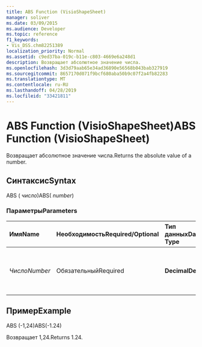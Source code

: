 ```yaml
---
title: ABS Function (VisioShapeSheet)
manager: soliver
ms.date: 03/09/2015
ms.audience: Developer
ms.topic: reference
f1_keywords:
- Vis_DSS.chm82251389
localization_priority: Normal
ms.assetid: c9ed37ba-019c-b11e-c803-4669e6a248d1
description: Возвращает абсолютное значение числа.
ms.openlocfilehash: 3d3d79aab65e34ad36890e56568b043bab327919
ms.sourcegitcommit: 8657170d071f9bcf680aba50b9c07f2a4fb82283
ms.translationtype: MT
ms.contentlocale: ru-RU
ms.lasthandoff: 04/28/2019
ms.locfileid: "33421811"
---
```

# <a name="abs-function-visioshapesheet"></a><span data-ttu-id="d93f3-103">ABS Function (VisioShapeSheet)</span><span class="sxs-lookup"><span data-stu-id="d93f3-103">ABS Function (VisioShapeSheet)</span></span>

<span data-ttu-id="d93f3-104">Возвращает абсолютное значение числа.</span><span class="sxs-lookup"><span data-stu-id="d93f3-104">Returns the absolute value of a number.</span></span>
  
## <a name="syntax"></a><span data-ttu-id="d93f3-105">Синтаксис</span><span class="sxs-lookup"><span data-stu-id="d93f3-105">Syntax</span></span>

<span data-ttu-id="d93f3-106">ABS ( *число*)</span><span class="sxs-lookup"><span data-stu-id="d93f3-106">ABS( *number*)</span></span> 
  
### <a name="parameters"></a><span data-ttu-id="d93f3-107">Параметры</span><span class="sxs-lookup"><span data-stu-id="d93f3-107">Parameters</span></span>

|<span data-ttu-id="d93f3-108">**Имя**</span><span class="sxs-lookup"><span data-stu-id="d93f3-108">**Name**</span></span>|<span data-ttu-id="d93f3-109">**Необходимость**</span><span class="sxs-lookup"><span data-stu-id="d93f3-109">**Required/Optional**</span></span>|<span data-ttu-id="d93f3-110">**Тип данных**</span><span class="sxs-lookup"><span data-stu-id="d93f3-110">**Data Type**</span></span>|<span data-ttu-id="d93f3-111">**Описание**</span><span class="sxs-lookup"><span data-stu-id="d93f3-111">**Description**</span></span>|
|:-----|:-----|:-----|:-----|
| <span data-ttu-id="d93f3-112">_Число_</span><span class="sxs-lookup"><span data-stu-id="d93f3-112">_Number_</span></span> <br/> |<span data-ttu-id="d93f3-113">Обязательный</span><span class="sxs-lookup"><span data-stu-id="d93f3-113">Required</span></span>  <br/> |<span data-ttu-id="d93f3-114">**Decimal**</span><span class="sxs-lookup"><span data-stu-id="d93f3-114">**Decimal**</span></span> <br/> |<span data-ttu-id="d93f3-115">Число, абсолютное значение которого требуется найти.</span><span class="sxs-lookup"><span data-stu-id="d93f3-115">The number whose absolute value you want to find.</span></span>  <br/> |
   
## <a name="example"></a><span data-ttu-id="d93f3-116">Пример</span><span class="sxs-lookup"><span data-stu-id="d93f3-116">Example</span></span>

<span data-ttu-id="d93f3-117">ABS (-1,24)</span><span class="sxs-lookup"><span data-stu-id="d93f3-117">ABS(-1.24)</span></span> 
  
<span data-ttu-id="d93f3-118">Возвращает 1,24.</span><span class="sxs-lookup"><span data-stu-id="d93f3-118">Returns 1.24.</span></span>
  


